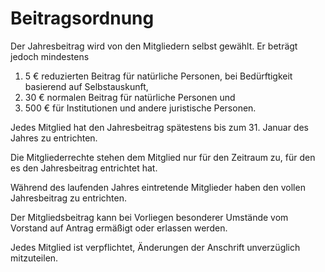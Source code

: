 # Beitragsordnung

Der Jahresbeitrag wird von den Mitgliedern selbst gewählt. Er beträgt jedoch mindestens
1. 5 € reduzierten Beitrag für natürliche Personen, bei Bedürftigkeit basierend auf Selbstauskunft,
2. 30 € normalen Beitrag für natürliche Personen  und
3. 500 € für Institutionen und andere juristische Personen. 

Jedes Mitglied hat den Jahresbeitrag spätestens bis zum 31. Januar des Jahres
zu entrichten.

Die Mitgliederrechte stehen dem Mitglied nur für den Zeitraum zu,
für den es den Jahresbeitrag entrichtet hat.

Während des laufenden Jahres eintretende Mitglieder haben
den vollen Jahresbeitrag zu entrichten.

Der Mitgliedsbeitrag kann bei Vorliegen besonderer Umstände
vom Vorstand auf Antrag ermäßigt oder erlassen werden.

Jedes Mitglied ist verpflichtet, Änderungen der
Anschrift unverzüglich mitzuteilen.

